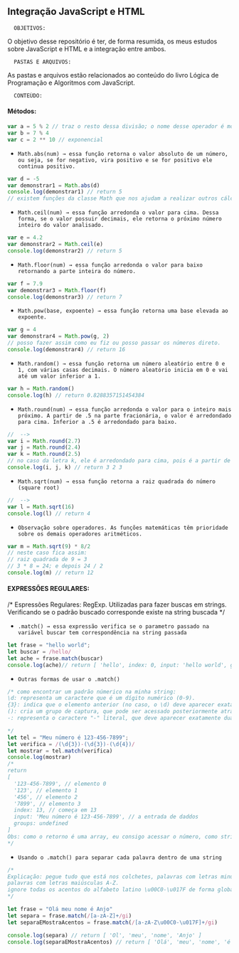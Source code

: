 ##  Integração JavaScript e HTML


      OBJETIVOS:

O objetivo desse repositório é ter, de forma resumida, os meus estudos sobre JavaScript e HTML e a integração entre ambos.

      PASTAS E ARQUIVOS:

As pastas e arquivos estão relacionados ao conteúdo do livro Lógica de Programação e Algoritmos com JavaScript.

      CONTEÚDO:
      

#### Métodos:

```js
var a = 5 % 2 // traz o resto dessa divisão; o nome desse operador é módulo ou resto
var b = 7 % 4
var c = 2 ** 10 // exponencial
```

- `Math.abs(num) → essa função retorna o valor absoluto de um número, ou seja, se for negativo, vira positivo e se for positivo ele continua positivo.`
```js 
var d = -5
var demonstrar1 = Math.abs(d)
console.log(demonstrar1) // return 5
// existem funções da classe Math que nos ajudam a realizar outros cálculos como raíz quadrada, seno, cosseno etc.
```

- `Math.ceil(num) → essa função arredonda o valor para cima. Dessa forma, se o valor possuir decimais, ele retorna o próximo número inteiro do valor analisado.`
```js
var e = 4.2
var demonstrar2 = Math.ceil(e)
console.log(demonstrar2) // return 5
```

- `Math.floor(num) → essa função arredonda o valor para baixo retornando a parte inteira do número.`
```js
var f = 7.9
var demonstrar3 = Math.floor(f)
console.log(demonstrar3) // return 7
```


- `Math.pow(base, expoente) → essa função retorna uma base elevada ao expoente.`
```js
var g = 4
var demonstrar4 = Math.pow(g, 2)
// posso fazer assim como eu fiz ou posso passar os números direto. 
console.log(demonstrar4) // return 16
```


- `Math.random() → essa função retorna um número aleatório entre 0 e 1, com várias casas decimais. O número aleatório inicia em 0 e vai até um valor inferior a 1.`
```js
var h = Math.random()
console.log(h) // return 0.8288357151454384
```

- `Math.round(num) → essa função arredonda o valor para o inteiro mais próximo. A partir de .5 na parte fracionária, o valor é arredondado para cima. Inferior a .5 é arredondado para baixo.`
```js
//  -->  
var i = Math.round(2.7)
var j = Math.round(2.4)
var k = Math.round(2.5)
// no caso da letra k, ele é arredondado para cima, pois é a partir de .5
console.log(i, j, k) // return 3 2 3
```

- `Math.sqrt(num) → essa função retorna a raiz quadrada do número (square root)`
```js
//  --> 
var l = Math.sqrt(16)
console.log(l) // return 4
```

- `Observação sobre operadores. As funções matemáticas têm prioridade sobre os demais operadores aritméticos.`
```js
var m = Math.sqrt(9) * 8/2
// neste caso fica assim:
// raiz quadrada de 9 = 3 
// 3 * 8 = 24; e depois 24 / 2
console.log(m) // return 12
```

#### EXPRESSÕES REGULARES:

/* 
Espressões Regulares: RegExp.
Utilizadas para fazer buscas em strings. Verificando se o padrão buscado corresponde existe na string buscada
*/

- `.match() → essa expressão verifica se o parametro passado na variável buscar tem correspondência na string passada`
```js
let frase = "hello world";
let buscar = /hello/
let ache = frase.match(buscar)
console.log(ache)// return [ 'hello', index: 0, input: 'hello world', groups: undefined ] 
```

- `Outras formas de usar o .match()` 
```js
/* como encontrar um padrão númerico na minha string: 
\d: representa um caractere que é um dígito numérico (0-9).
{3}: indica que o elemento anterior (no caso, o \d) deve aparecer exatamente 3 vezes.
(): cria um grupo de captura, que pode ser acessado posteriormente através do método match().
-: representa o caractere "-" literal, que deve aparecer exatamente duas vezes na string.

*/
let tel = "Meu número é 123-456-7899";
let verifica = /(\d{3})-(\d{3})-(\d{4})/
let mostrar = tel.match(verifica)
console.log(mostrar) 
/* 
return 
[
  '123-456-7899', // elemento 0
  '123', // elemento 1
  '456', // elemento 2
  '7899', // elemento 3
  index: 13, // começa em 13
  input: 'Meu número é 123-456-7899', // a entrada de daddos
  groups: undefined
]
Obs: como o retorno é uma array, eu consigo acessar o número, como string, no primeiro elemento.
*/
```

- `Usando o .match() para separar cada palavra dentro de uma string` 
```js
/*
Explicação: pegue tudo que está nos colchetes, palavras com letras minúsculas a-z.
palavras com letras maiúsculas A-Z.
ignore todas os acentos do alfabeto latino \u00C0-\u017F de forma global e insensitive. 
*/

let frase = "Olá meu nome é Anjo"
let separa = frase.match(/[a-zA-Z]+/gi)
let separaEMostraAcentos = frase.match(/[a-zA-Z\u00C0-\u017F]+/gi)

console.log(separa) // return [ 'Ol', 'meu', 'nome', 'Anjo' ]
console.log(separaEMostraAcentos) // return [ 'Olá', 'meu', 'nome', 'é', 'Anjo' ]
```